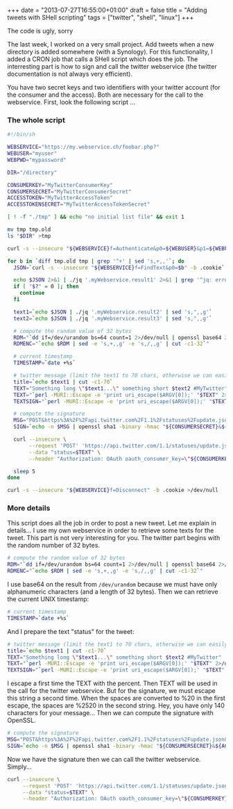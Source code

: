 +++
date = "2013-07-27T16:55:00+01:00"
draft = false
title = "Adding tweets with SHell scripting"
tags = ["twitter", "shell", "linux"]
+++

The code is ugly, sorry

<!--more-->

The last week, I worked on a very small project. Add tweets when a new directory
is added somewhere (with a Synology). For this functionality, I added a CRON job
that calls a SHell script which does the job. The interresting part is how to
sign and call the twitter webservice (the twitter documentation is not always
very efficient).

You have two secret keys and two identifiers with your twitter account (for the
consumer and the access). Both are necessary for the call to the webservice.
First, look the following script ...

### The whole script

```bash
#!/bin/sh

WEBSERVICE="https://my.webservice.ch/foobar.php?"
WEBUSER="myuser"
WEBPWD="mypassword"

DIR="/directory"

CONSUMERKEY="MyTwitterConsumerKey"
CONSUMERSECRET="MyTwitterConsumerSecret"
ACCESSTOKEN="MyTwitterAccessToken"
ACCESSTOKENSECRET="MyTwitterAccessTokenSecret"

[ ! -f "./tmp" ] && echo "no initial list file" && exit 1

mv tmp tmp.old
ls "$DIR" >tmp

curl -s --insecure "${WEBSERVICE}f=Authenticate&p0=${WEBUSER}&p1=${WEBPWD}" -c .cookie >/dev/null

for b in `diff tmp.old tmp | grep '^+' | sed 's,+,,'`; do
  JSON=`curl -s --insecure "${WEBSERVICE}f=FindText&p0=$b" -b .cookie`

  echo $JSON 2>&1 | ./jq '.myWebservice.result1' 2>&1 | grep '^jq: error:' >/dev/null
  if [ "$?" = 0 ]; then
    continue
  fi

  text1=`echo $JSON | ./jq '.myWebservice.result2' | sed 's,",,g'`
  text2=`echo $JSON | ./jq '.myWebservice.result3' | sed 's,",,g'`

  # compute the random value of 32 bytes
  RDM="`dd if=/dev/urandom bs=64 count=1 2>/dev/null | openssl base64 2>/dev/null`"
  RDMENC="`echo $RDM | sed -e 's,+,,g' -e 's,/,,g' | cut -c1-32`"

  # current timestamp
  TIMESTAMP=`date +%s`

  # twitter message (limit the text1 to 70 chars, otherwise we can easily exceed 140 chars)
  title=`echo $text1 | cut -c1-70`
  TEXT="Something long \"$text1...\" something short $text2 #MyTwitter"
  TEXT="`perl -MURI::Escape -e 'print uri_escape($ARGV[0]);' "$TEXT" 2>/dev/null`"
  TEXTSIGN="`perl -MURI::Escape -e 'print uri_escape($ARGV[0]);' "$TEXT" 2>/dev/null`"

  # compute the signature
  MSG="POST&https%3A%2F%2Fapi.twitter.com%2F1.1%2Fstatuses%2Fupdate.json&oauth_consumer_key%3D${CONSUMERKEY}%26oauth_nonce%3D${RDMENC}%26oauth_signature_method%3DHMAC-SHA1%26oauth_timestamp%3D${TIMESTAMP}%26oauth_token%3D${ACCESSTOKEN}%26oauth_version%3D1.0%26status%3D${TEXTSIGN}"
  SIGN=`echo -n $MSG | openssl sha1 -binary -hmac "${CONSUMERSECRET}&${ACCESSTOKENSECRET}" 2>/dev/null | openssl base64 2>/dev/null | sed -e s'/+/%2B/' -e s'/\//%2F/' -e s'/=/%3D/'`

  curl --insecure \
       --request 'POST' 'https://api.twitter.com/1.1/statuses/update.json' \
       --data "status=$TEXT" \
       --header "Authorization: OAuth oauth_consumer_key=\"${CONSUMERKEY}\", oauth_nonce=\"${RDMENC}\", oauth_signature=\"$SIGN\", oauth_signature_method=\"HMAC-SHA1\", oauth_timestamp=\"$TIMESTAMP\", oauth_token=\"${ACCESSTOKEN}\", oauth_version=\"1.0\""

  sleep 5
done

curl -s --insecure "${WEBSERVICE}f=Disconnect" -b .cookie >/dev/null
```

### More details

This script does all the job in order to post a new tweet. Let me explain in
details... I use my own webservice in order to retrieve some texts for the
tweet. This part is not very interesting for you. The twitter part begins with
the random number of 32 bytes.

```bash
# compute the random value of 32 bytes
RDM="`dd if=/dev/urandom bs=64 count=1 2>/dev/null | openssl base64 2>/dev/null`"
RDMENC="`echo $RDM | sed -e 's,+,,g' -e 's,/,,g' | cut -c1-32`"
```

I use base64 on the result from `/dev/urandom` because we must have only
alphanumeric characters (and a length of 32 bytes). Then we can retrieve the
current UNIX timestamp:

```bash
# current timestamp
TIMESTAMP=`date +%s`
```

And I prepare the text "status" for the tweet:

```bash
# twitter message (limit the text1 to 70 chars, otherwise we can easily exceed 140 chars)
title=`echo $text1 | cut -c1-70`
TEXT="Something long \"$text1...\" something short $text2 #MyTwitter"
TEXT="`perl -MURI::Escape -e 'print uri_escape($ARGV[0]);' "$TEXT" 2>/dev/null`"
TEXTSIGN="`perl -MURI::Escape -e 'print uri_escape($ARGV[0]);' "$TEXT" 2>/dev/null`"
```

I escape a first time the TEXT with the percent. Then TEXT will be used in the
call for the twitter webservice. But for the signature, we must escape this
string a second time. When the spaces are converted to %20 in the first escape,
the spaces are %2520 in the second string. Hey, you have only 140 characters for
your message... Then we can compute the signature with OpenSSL.

```bash
# compute the signature
MSG="POST&https%3A%2F%2Fapi.twitter.com%2F1.1%2Fstatuses%2Fupdate.json&oauth_consumer_key%3D${CONSUMERKEY}%26oauth_nonce%3D${RDMENC}%26oauth_signature_method%3DHMAC-SHA1%26oauth_timestamp%3D${TIMESTAMP}%26oauth_token%3D${ACCESSTOKEN}%26oauth_version%3D1.0%26status%3D${TEXTSIGN}"
SIGN=`echo -n $MSG | openssl sha1 -binary -hmac "${CONSUMERSECRET}&${ACCESSTOKENSECRET}" 2>/dev/null | openssl base64 2>/dev/null | sed -e s'/+/%2B/' -e s'/\//%2F/' -e s'/=/%3D/'`
```

Now we have the signature then we can call the twitter webservice. Simply...

```bash
curl --insecure \
     --request 'POST' 'https://api.twitter.com/1.1/statuses/update.json' \
     --data "status=$TEXT" \
     --header "Authorization: OAuth oauth_consumer_key=\"${CONSUMERKEY}\", oauth_nonce=\"${RDMENC}\", oauth_signature=\"$SIGN\", oauth_signature_method=\"HMAC-SHA1\", oauth_timestamp=\"$TIMESTAMP\", oauth_token=\"${ACCESSTOKEN}\", oauth_version=\"1.0\""
```
